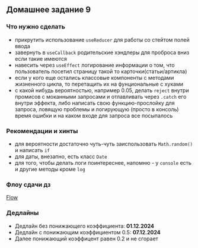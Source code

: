 ## Домашнее задание 9


### Что нужно сделать

- прикрутить использование `useReducer` для работы со стейтом полей ввода
- завернуть в `useCallback` родительские хэндлеры для проброса вниз если такие имеются
- навесить через `useEffect` логирование информации о том, 
  что пользователь посетил страницу такой то карточки(статьи/артикла)
- если у кого еще остались классовые компоненты с методами жизненного цикла,
  то перетащить их на фунциональные с хуками
- с какой нибудь вероятностью, например 0.05, делать `reject` внутри промисов
  с моканными запросами и отлавливать через `.catch` его внутри эффекта, 
  либо написать свою функцию-прослойку для запроса, ловящую проблемы и логирующую 
  (просто в консоль) время ошибки и на каком входе для запроса все посыпалось
  

### Рекомендации и хинты

- для вероятности достаточно чуть-чуть заиспользовать `Math.random()` и написать `if`
- для даты, внезапно, есть класс `Date`
- для того, чтобы делать логи поинтереснее, напомню - у `console` есть и другие методы кроме `log`


### Флоу сдачи дз

[Flow](../../additional/docs/homework-flow.md)


### Дедлайны

- Дедлайн без понижающего коэффициента: **01.12.2024**
- Дедлайн с понижающим коэффициентом 0.5: **07.12.2024**
- Далее понижающий коэффицент равен 0.2 и не сгорает
